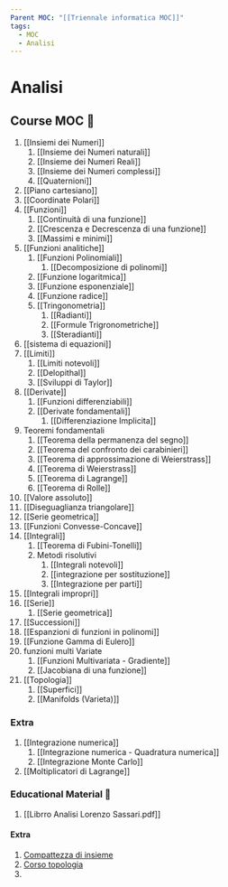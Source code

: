 ```yaml
---
Parent MOC: "[[Triennale informatica MOC]]"
tags:
  - MOC
  - Analisi
---
```

# Analisi

## Course MOC  📒
1. [[Insiemi dei Numeri]]
	1. [[Insieme dei Numeri naturali]]
	2. [[Insieme dei Numeri Reali]]
	3. [[Insieme dei Numeri complessi]]
	4. [[Quaternioni]]
2. [[Piano cartesiano]]
3. [[Coordinate Polari]]
4. [[Funzioni]]
	1. [[Continuità di una funzione]]
	2. [[Crescenza e Decrescenza di una funzione]]
	3. [[Massimi e minimi]]
5. [[Funzioni analitiche]]
	1. [[Funzioni Polinomiali]]
		1. [[Decomposizione di polinomi]]
	2. [[Funzione logaritmica]]
	3. [[Funzione esponenziale]]
	4. [[Funzione radice]]
	5. [[Tringonometria]]
		1. [[Radianti]]
		2. [[Formule Trigronometriche]]
		3. [[Steradianti]]
6. [[sistema di equazioni]]
7. [[Limiti]]
	1. [[Limiti notevoli]]
	2. [[Delopithal]]
	3. [[Sviluppi di Taylor]]
8. [[Derivate]]
	1. [[Funzioni differenziabili]]
	2. [[Derivate fondamentali]]
		1. [[Differenziazione Implicita]]
9. Teoremi fondamentali
	1. [[Teorema della permanenza del segno]]
	2. [[Teorema del confronto dei carabinieri]]
	3. [[Teorema di approssimazione di Weierstrass]]
	4. [[Teorema di Weierstrass]]
	5. [[Teorema di Lagrange]]
	6. [[Teorema di Rolle]]
10. [[Valore assoluto]]
11. [[Diseguaglianza triangolare]]
12. [[Serie geometrica]]
13. [[Funzioni Convesse-Concave]]
14. [[Integrali]]
	1.  [[Teorema di Fubini-Tonelli]]
	2. Metodi risolutivi
		1. [[Integrali notevoli]]
		2. [[integrazione per sostituzione]]
		3. [[Integrazione per parti]]
15. [[Integrali impropri]]
16. [[Serie]]
	1. [[Serie geometrica]]
17. [[Successioni]]
18. [[Espanzioni di funzioni in polinomi]]
19. [[Funzione Gamma di Eulero]]
20. funzioni multi Variate
	1. [[Funzioni Multivariata - Gradiente]]
	2. [[Jacobiana di una funzione]]
21. [[Topologia]]
	1. [[Superfici]]
	2. [[Manifolds (Varieta)]]

### Extra
1. [[Integrazione numerica]]
	1. [[Integrazione numerica - Quadratura numerica]]
	2. [[Integrazione Monte Carlo]]
2. [[Moltiplicatori di Lagrange]]



### Educational Material 🧱
1. [[Librro Analisi Lorenzo Sassari.pdf]]


#### Extra
1. [Compattezza di insieme](https://www.youtube.com/watch?v=td7Nz9ATyWY)
2. [Corso topologia](https://www.youtube.com/watch?v=Ty3ZLl7cOI0&list=PLBh2i93oe2qvRGAtgkTszX7szZDVd6jh1&index=3)
3. 